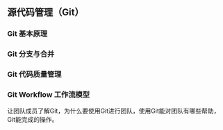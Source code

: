 ## 源代码管理（Git）
### Git 基本原理
### Git 分支与合并
### Git 代码质量管理
### Git Workflow 工作流模型

让团队成员了解Git，为什么要使用Git进行团队，使用Git能对团队有哪些帮助，
Git能完成的操作。


